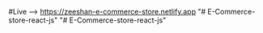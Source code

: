 #Live --> https://zeeshan-e-commerce-store.netlify.app
"# E-Commerce-store-react-js" 
"# E-Commerce-store-react-js" 
